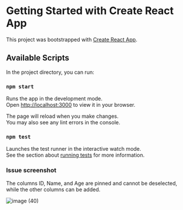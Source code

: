 # Getting Started with Create React App

This project was bootstrapped with [Create React App](https://github.com/facebook/create-react-app).

## Available Scripts

In the project directory, you can run:

### `npm start`

Runs the app in the development mode.\
Open [http://localhost:3000](http://localhost:3000) to view it in your browser.

The page will reload when you make changes.\
You may also see any lint errors in the console.

### `npm test`

Launches the test runner in the interactive watch mode.\
See the section about [running tests](https://facebook.github.io/create-react-app/docs/running-tests) for more information.

### Issue screenshot

The columns ID, Name, and Age are pinned and cannot be deselected, while the other columns can be added.

![image (40)](https://github.com/user-attachments/assets/90210e2c-258c-4392-af32-680a78f6bbfc)
